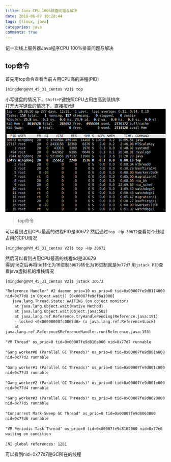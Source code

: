 ```yaml
---
title: Java CPU 100%排查问题与解决
date: 2018-06-07 10:28:44
tags: [linux, java]
categories: java
comments: true
---
```

记一次线上服务器Java程序CPU 100%排查问题与解决
## top命令
首先用top命令查看当前占用CPU高的进程(PID)  
```
[mingdong@VM_45_31_centos V2]$ top
```
小写键盘的情况下，`Shift+P`键按照CPU占用由高到低排序  
打开大写键盘的情况下，直接按`P`键  
![top命令](2018-06-07-java-cpu-100-resolve/linux-top-cpu-sort.png)
> top命令

可以看到占用CPU最高的进程PID是30672
然后通过`top -Hp 30672`查看每个线程占用的CPU情况
```
[mingdong@VM_45_31_centos V2]$ top -Hp 30672
```
然后可以看到占用CPU最高的线程tid是30679  
得到tid之后再将tid转化为16进制`30679`转化为16进制就是`0x77d7`
用`jstack PID`查看java虚拟机的堆栈情况
```
[mingdong@VM_45_31_centos V2]$ jstack 30672
```
```
"Reference Handler" #2 daemon prio=10 os_prio=0 tid=0x00007fe9d8114000 nid=0x77d8 in Object.wait() [0x00007fe9df6a1000]
   java.lang.Thread.State: WAITING (on object monitor)
	at java.lang.Object.wait(Native Method)
	at java.lang.Object.wait(Object.java:502)
	at java.lang.ref.Reference.tryHandlePending(Reference.java:191)
	- locked <0x00000000fc0067d0> (a java.lang.ref.Reference$Lock)
	at java.lang.ref.Reference$ReferenceHandler.run(Reference.java:153)

"VM Thread" os_prio=0 tid=0x00007fe9d810a000 nid=0x77d7 runnable

"Gang worker#0 (Parallel GC Threads)" os_prio=0 tid=0x00007fe9d801a800 nid=0x77d2 runnable

"Gang worker#1 (Parallel GC Threads)" os_prio=0 tid=0x00007fe9d801c800 nid=0x77d3 runnable

"Gang worker#2 (Parallel GC Threads)" os_prio=0 tid=0x00007fe9d801e000 nid=0x77d4 runnable

"Gang worker#3 (Parallel GC Threads)" os_prio=0 tid=0x00007fe9d8020000 nid=0x77d5 runnable

"Concurrent Mark-Sweep GC Thread" os_prio=0 tid=0x00007fe9d8063000 nid=0x77d6 runnable

"VM Periodic Task Thread" os_prio=0 tid=0x00007fe9d8162000 nid=0x77e0 waiting on condition

JNI global references: 1281

```
可以看到nid=0x77d7是GC所在的线程
